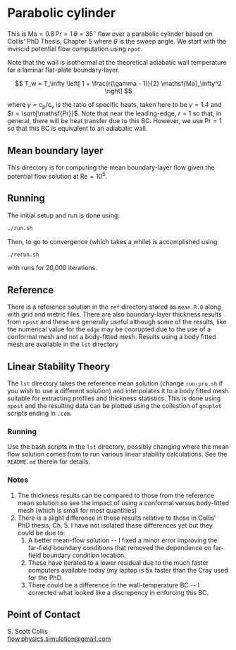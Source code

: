 # Parabolic cylinder

This is $\mathsf{Ma}=0.8\, \mathsf{Pr}=1\, \theta = 35^\circ$ 
flow over a parabolic cylinder based on Collis' PhD Thesis, 
Chapter 5 where $\theta$ is the sweep angle.  We start with 
the inviscid potential flow computation using `npot`.

Note that the wall is isothermal at the theoretical 
adiabatic wall temperature for a laminar flat-plate
boundary-layer.

$$ T_w = T_\infty \left[ 1 + \frac{r(\gamma - 1)}{2} 
         \mathsf{Ma}_\infty^2 \right] $$

where $\gamma = \mathsf{c_p}/\mathsf{c_v}$ is the ratio
of specific heats, taken here to be $\gamma = 1.4$ and
$r = \sqrt{\mathsf{Pr}}$.  Note that near the leading-edge,
$r = 1$ so that, in general, there will be heat transfer 
due to this BC.  However, we use $\mathsf{Pr}=1$ so that
this BC is equivalent to an adiabatic wall.

## Mean boundary layer 

This directory is for computing the mean boundary-layer flow
given the potential flow solution at $\mathsf{Re}=10^5$.

## Running

The initial setup and run is done using:
```bash
./run.sh 
```
Then, to go to convergence (which takes a while) is
accomplished using 
```bash
./rerun.sh
```
with runs for 20,000 iterations.

## Reference

There is a reference solution in the `ref` directory stored as `mean.R.0`
along with grid and metric files.  There are also boundary-layer thickness
results from `npost` and these are generally useful although some of the 
results, like the numerical value for the `edge` may be coorupted due to the
use of a conformal mesh and not a body-fitted mesh.   Results using a body
fitted mesh are available in the `lst` directory

## Linear Stability Theory

The `lst` directory takes the reference mean solution (change `run-pro.sh` if you 
wish to use a different solution) and interpolates it to a body fitted mesh
suitable for extracting profiles and thickness statistics.   This is done
using `npost` and the resulting data can be plotted using the collestion of 
`gnuplot` scripts ending in `.com`.

### Running

Use the bash scripts in the `lst` directory, possibly changing where
the mean flow solution comes from to run various linear stability calculations. See the `README.md` therein for details. 

### Notes
  1. The thickness results can be compared to those from the reference mean
     solution so see the impact of using a conformal versus body-fitted mesh
     (which is small for most quantities)
  2. There is a slight difference in these results relative to those in 
     Collis' PhD thesis, Ch. 5.  I have not isolated these differences yet
     but they could be due to:
       1. A better mean-flow solution -- I fixed a minor error improving the
          far-field boundary conditions that removed the dependence on
          far-field boundary condition location.
       2. These have iterated to a lower residual due to the much faster
          computers available today (my laptop is 5x faster than the Cray used
          for the PhD.
       3. There could be a difference in the wall-temperature BC -- I corrected
          what looked like a discrepency in enforcing this BC. 

## Point of Contact

S. Scott Collis\
flow.physics.simulation@gmail.com
